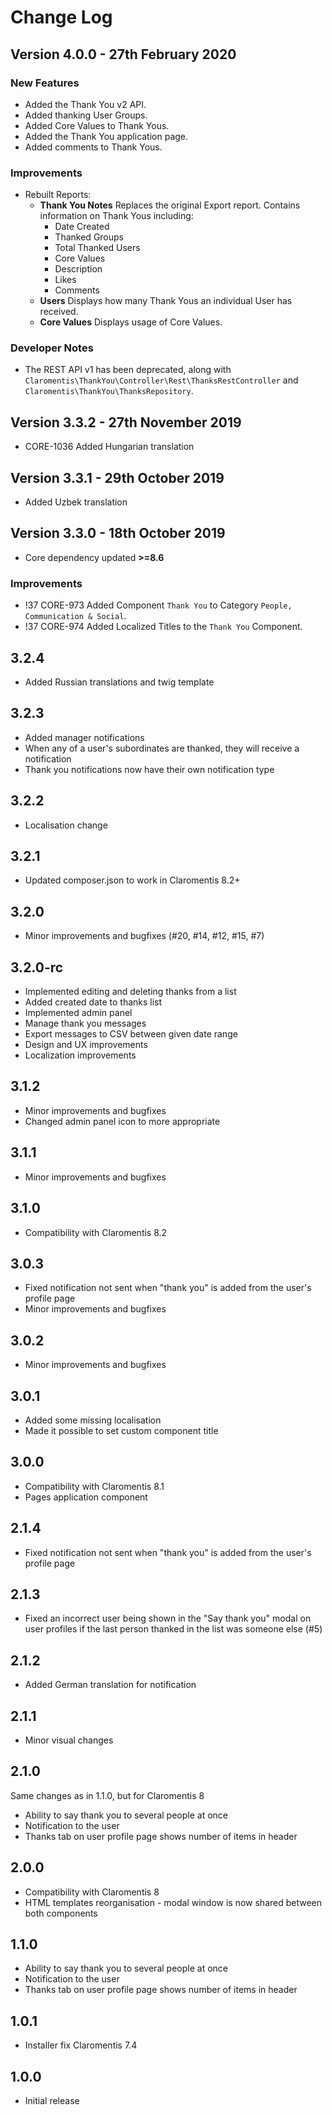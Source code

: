 # Change Log

## Version 4.0.0 - 27th February 2020
### New Features
* Added the Thank You v2 API.
* Added thanking User Groups.
* Added Core Values to Thank Yous.
* Added the Thank You application page.
* Added comments to Thank Yous.

### Improvements
* Rebuilt Reports:
    * **Thank You Notes** Replaces the original Export report. Contains information on Thank Yous including:
        * Date Created
        * Thanked Groups
        * Total Thanked Users
        * Core Values
        * Description
        * Likes
        * Comments
    * **Users** Displays how many Thank Yous an individual User has received.
    * **Core Values** Displays usage of Core Values.

### Developer Notes
* The REST API v1 has been deprecated, along with `Claromentis\ThankYou\Controller\Rest\ThanksRestController` and `Claromentis\ThankYou\ThanksRepository`.

## Version 3.3.2 - 27th November 2019 ##
* CORE-1036 Added Hungarian translation

## Version 3.3.1 - 29th October 2019
* Added Uzbek translation

## Version 3.3.0 - 18th October 2019
* Core dependency updated **>=8.6**
### Improvements
* !37 CORE-973 Added Component `Thank You` to Category `People, Communication & Social`.
* !37 CORE-974 Added Localized Titles to the `Thank You` Component.
## 3.2.4
* Added Russian translations and twig template

## 3.2.3
* Added manager notifications
* When any of a user's subordinates are thanked, they will receive a notification
* Thank you notifications now have their own notification type

## 3.2.2 ##
* Localisation change

## 3.2.1 ##
* Updated composer.json to work in Claromentis 8.2+

## 3.2.0 ##
* Minor improvements and bugfixes (#20, #14, #12, #15, #7)

## 3.2.0-rc ##
* Implemented editing and deleting thanks from a list
* Added created date to thanks list
* Implemented admin panel
* Manage thank you messages
* Export messages to CSV between given date range
* Design and UX improvements
* Localization improvements

## 3.1.2 ##
* Minor improvements and bugfixes
* Changed admin panel icon to more appropriate

## 3.1.1 ##
* Minor improvements and bugfixes

## 3.1.0 ##
* Compatibility with Claromentis 8.2

## 3.0.3 ##
* Fixed notification not sent when "thank you" is added from the user's profile page
* Minor improvements and bugfixes

## 3.0.2 ##
* Minor improvements and bugfixes

## 3.0.1 ##
* Added some missing localisation
* Made it possible to set custom component title

## 3.0.0 ##
* Compatibility with Claromentis 8.1
* Pages application component

## 2.1.4 ##
* Fixed notification not sent when "thank you" is added from the user's profile page

## 2.1.3 ##
* Fixed an incorrect user being shown in the "Say thank you" modal on user
  profiles if the last person thanked in the list was someone else (#5)

## 2.1.2 ##
* Added German translation for notification

## 2.1.1 ##
* Minor visual changes

## 2.1.0 ##
Same changes as in 1.1.0, but for Claromentis 8
* Ability to say thank you to several people at once
* Notification to the user
* Thanks tab on user profile page shows number of items in header

## 2.0.0 ##
* Compatibility with Claromentis 8
* HTML templates reorganisation - modal window is now shared between both components

## 1.1.0 ##
* Ability to say thank you to several people at once
* Notification to the user
* Thanks tab on user profile page shows number of items in header

## 1.0.1 ##
* Installer fix Claromentis 7.4

## 1.0.0 ##
* Initial release
